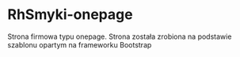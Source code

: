 # RhSmyki-onepage

Strona firmowa typu onepage. Strona została zrobiona na podstawie szablonu opartym na frameworku Bootstrap
